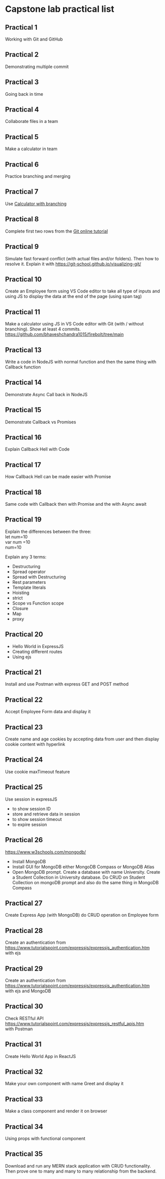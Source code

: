 # Capstone lab practical list


## Practical 1
Working with Git and GitHub

## Practical 2
Demonstrating multiple commit

## Practical 3
Going back in time

## Practical 4
Collaborate files in a team

## Practical 5
Make a calculator in team

## Practical 6
Practice branching and merging

## Practical 7
Use [Calculator with branching](https://github.com/bhaveshchandra1015/thunderbolt/tree/main)

## Practical 8
Complete first two rows from the [Git online tutorial](https://learngitbranching.js.org/)

## Practical 9
Simulate fast forward conflict (with actual files and/or folders). Then how to resolve it. Explain it with https://git-school.github.io/visualizing-git/

## Practical 10

Create an Employee form using VS Code editor to take all type of inputs and using JS to display the data at the end of the page (using span tag) 

## Practical 11

Make a calculator using JS in VS Code editor with Git (with / without branching). Show at least 4 commits.
https://github.com/bhaveshchandra1015/firebolt/tree/main


## Practical 13
Write a code in NodeJS with normal function and then the same thing with Callback function

## Practical 14
Demonstrate Async Call back in NodeJS

## Practical 15
Demonstrate Callback vs Promises

## Practical 16
Explain Callback Hell with Code

## Practical 17
How Callback Hell can be made easier with Promise

## Practical 18
Same code with Callback then with Promise and the with Async await

## Practical 19
Explain the differences between the three:</br>
let num=10</br>
var num =10</br>
num=10

Explain any 3 terms:</br>
- Destructuring
- Spread operator
- Spread with Destructuring
- Rest parameters
- Template literals
- Hoisting
- strict
- Scope vs Function scope
- Closure
- Map
- proxy


## Practical 20
- Hello World in ExpressJS
- Creating different routes
- Using ejs

## Practical 21
Install and use Postman with express GET and POST method

## Practical 22
Accept Employee Form data and display it

## Practical 23
Create name and age cookies by accepting data from user and then display cookie content with hyperlink

## Practical 24
Use cookie maxTimeout feature

## Practical 25
Use session in expressJS 
 - to show session ID
 - store and retrieve data in session
 - to show session timeout
 - to expire session

## Practical 26
https://www.w3schools.com/mongodb/
- Install MongoDB
- Install GUI for MongoDB either MongoDB Compass or MongoDB Atlas
- Open MongoDB prompt. Create a database with name University. Create a Student Collection in University database. Do CRUD on Student Collection on mongoDB prompt and also do the same thing in MongoDB Compass

## Practical 27 
Create Express App (with MongoDB) do CRUD operation on Employee form

## Practical 28
Create an authentication from https://www.tutorialspoint.com/expressjs/expressjs_authentication.htm
with ejs

## Practical 29 
Create an authentication from https://www.tutorialspoint.com/expressjs/expressjs_authentication.htm
with ejs and MongoDB

## Practical 30 
Check RESTful API https://www.tutorialspoint.com/expressjs/expressjs_restful_apis.htm with Postman

## Practical 31
Create Hello World App in ReactJS

## Practical 32
Make your own component with name Greet and display it

## Practical 33
Make a class component and render it on browser

## Practical 34
Using props with functional component

## Practical 35
Download and run any MERN stack application with CRUD functionality. 
Then prove one to many and many to many relationship from the backend.

